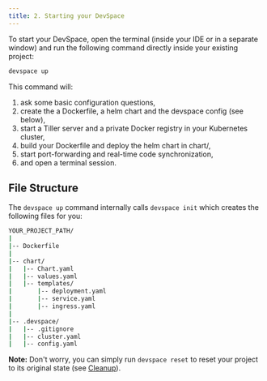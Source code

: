 ```yaml
---
title: 2. Starting your DevSpace
---
```


To start your DevSpace, open the terminal (inside your IDE or in a separate window) and run the following command directly inside your existing project:
```bash
devspace up
```

This command will: 
1. ask some basic configuration questions,
2. create the a Dockerfile, a helm chart and the devspace config (see below),
3. start a Tiller server and a private Docker registry in your Kubernetes cluster,
4. build your Dockerfile and deploy the helm chart in chart/,
5. start port-forwarding and real-time code synchronization,
6. and open a terminal session.

## File Structure
The `devspace up` command internally calls `devspace init` which creates the following files for you:
```bash
YOUR_PROJECT_PATH/
|
|-- Dockerfile
|
|-- chart/
|   |-- Chart.yaml
|   |-- values.yaml
|   |-- templates/
|       |-- deployment.yaml
|       |-- service.yaml
|       |-- ingress.yaml
|
|-- .devspace/
|   |-- .gitignore
|   |-- cluster.yaml
|   |-- config.yaml
```
**Note:** Don't worry, you can simply run `devspace reset` to reset your project to its original state (see [Cleanup](/docs/getting-started/cleanup.html)).
